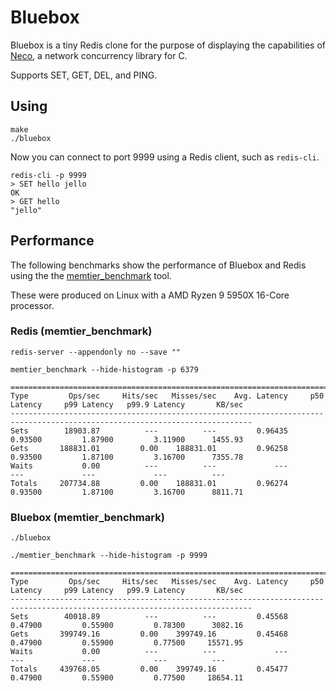 # Bluebox

Bluebox is a tiny Redis clone for the purpose of displaying the capabilities of
[Neco](https://github.com/tidwall/neco), a network concurrency library for C.

Supports SET, GET, DEL, and PING.

## Using

```
make
./bluebox
```

Now you can connect to port 9999 using a Redis client, such as `redis-cli`.

```
redis-cli -p 9999
> SET hello jello
OK
> GET hello
"jello"
```

## Performance

The following benchmarks show the performance of Bluebox and Redis using the 
the [memtier_benchmark](https://github.com/RedisLabs/memtier_benchmark) tool.

These were produced on Linux with a AMD Ryzen 9 5950X 16-Core processor.

### Redis (memtier_benchmark)

```
redis-server --appendonly no --save ""
```

```
memtier_benchmark --hide-histogram -p 6379
```

```
============================================================================================================================
Type         Ops/sec     Hits/sec   Misses/sec    Avg. Latency     p50 Latency     p99 Latency   p99.9 Latency       KB/sec
----------------------------------------------------------------------------------------------------------------------------
Sets        18903.87          ---          ---         0.96435         0.93500         1.87900         3.11900      1455.93
Gets       188831.01         0.00    188831.01         0.96258         0.93500         1.87100         3.16700      7355.78
Waits           0.00          ---          ---             ---             ---             ---             ---          ---
Totals     207734.88         0.00    188831.01         0.96274         0.93500         1.87100         3.16700      8811.71
```

### Bluebox (memtier_benchmark)

```
./bluebox
```

```
./memtier_benchmark --hide-histogram -p 9999
```

```
============================================================================================================================
Type         Ops/sec     Hits/sec   Misses/sec    Avg. Latency     p50 Latency     p99 Latency   p99.9 Latency       KB/sec
----------------------------------------------------------------------------------------------------------------------------
Sets        40018.89          ---          ---         0.45568         0.47900         0.55900         0.78300      3082.16
Gets       399749.16         0.00    399749.16         0.45468         0.47900         0.55900         0.77500     15571.95
Waits           0.00          ---          ---             ---             ---             ---             ---          ---
Totals     439768.05         0.00    399749.16         0.45477         0.47900         0.55900         0.77500     18654.11
```

